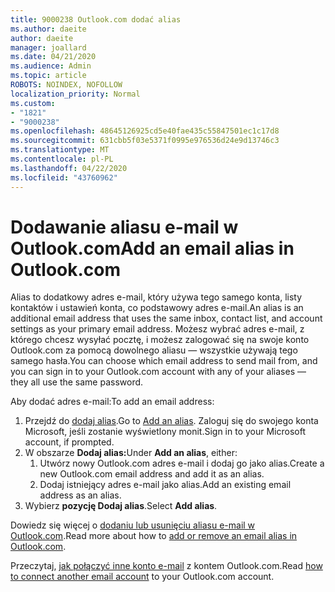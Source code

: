 ```yaml
---
title: 9000238 Outlook.com dodać alias
ms.author: daeite
author: daeite
manager: joallard
ms.date: 04/21/2020
ms.audience: Admin
ms.topic: article
ROBOTS: NOINDEX, NOFOLLOW
localization_priority: Normal
ms.custom:
- "1821"
- "9000238"
ms.openlocfilehash: 48645126925cd5e40fae435c55847501ec1c17d8
ms.sourcegitcommit: 631cbb5f03e5371f0995e976536d24e9d13746c3
ms.translationtype: MT
ms.contentlocale: pl-PL
ms.lasthandoff: 04/22/2020
ms.locfileid: "43760962"
---
```

# <a name="add-an-email-alias-in-outlookcom"></a><span data-ttu-id="3a653-102">Dodawanie aliasu e-mail w Outlook.com</span><span class="sxs-lookup"><span data-stu-id="3a653-102">Add an email alias in Outlook.com</span></span>

<span data-ttu-id="3a653-103">Alias to dodatkowy adres e-mail, który używa tego samego konta, listy kontaktów i ustawień konta, co podstawowy adres e-mail.</span><span class="sxs-lookup"><span data-stu-id="3a653-103">An alias is an additional email address that uses the same inbox, contact list, and account settings as your primary email address.</span></span> <span data-ttu-id="3a653-104">Możesz wybrać adres e-mail, z którego chcesz wysyłać pocztę, i możesz zalogować się na swoje konto Outlook.com za pomocą dowolnego aliasu — wszystkie używają tego samego hasła.</span><span class="sxs-lookup"><span data-stu-id="3a653-104">You can choose which email address to send mail from, and you can sign in to your Outlook.com account with any of your aliases — they all use the same password.</span></span>

<span data-ttu-id="3a653-105">Aby dodać adres e-mail:</span><span class="sxs-lookup"><span data-stu-id="3a653-105">To add an email address:</span></span>

1. <span data-ttu-id="3a653-106">Przejdź do [dodaj alias](https://go.microsoft.com/fwlink/p/?linkid=864833).</span><span class="sxs-lookup"><span data-stu-id="3a653-106">Go to [Add an alias](https://go.microsoft.com/fwlink/p/?linkid=864833).</span></span> <span data-ttu-id="3a653-107">Zaloguj się do swojego konta Microsoft, jeśli zostanie wyświetlony monit.</span><span class="sxs-lookup"><span data-stu-id="3a653-107">Sign in to your Microsoft account, if prompted.</span></span>
2. <span data-ttu-id="3a653-108">W obszarze **Dodaj alias:**</span><span class="sxs-lookup"><span data-stu-id="3a653-108">Under **Add an alias**, either:</span></span>
    1. <span data-ttu-id="3a653-109">Utwórz nowy Outlook.com adres e-mail i dodaj go jako alias.</span><span class="sxs-lookup"><span data-stu-id="3a653-109">Create a new Outlook.com email address and add it as an alias.</span></span>
    2. <span data-ttu-id="3a653-110">Dodaj istniejący adres e-mail jako alias.</span><span class="sxs-lookup"><span data-stu-id="3a653-110">Add an existing email address as an alias.</span></span>
3. <span data-ttu-id="3a653-111">Wybierz **pozycję Dodaj alias**.</span><span class="sxs-lookup"><span data-stu-id="3a653-111">Select **Add alias**.</span></span>

<span data-ttu-id="3a653-112">Dowiedz się więcej o [dodaniu lub usunięciu aliasu e-mail w Outlook.com](https://support.office.com/article/459b1989-356d-40fa-a689-8f285b13f1f2?wt.mc_id=Office_Outlook_com_Alchemy).</span><span class="sxs-lookup"><span data-stu-id="3a653-112">Read more about how to [add or remove an email alias in Outlook.com](https://support.office.com/article/459b1989-356d-40fa-a689-8f285b13f1f2?wt.mc_id=Office_Outlook_com_Alchemy).</span></span>  

<span data-ttu-id="3a653-113">Przeczytaj, [jak połączyć inne konto e-mail](https://support.office.com/article/c5224df4-5885-4e79-91ba-523aa743f0ba?wt.mc_id=Office_Outlook_com_Alchemy) z kontem Outlook.com.</span><span class="sxs-lookup"><span data-stu-id="3a653-113">Read [how to connect another email account](https://support.office.com/article/c5224df4-5885-4e79-91ba-523aa743f0ba?wt.mc_id=Office_Outlook_com_Alchemy) to your Outlook.com account.</span></span>